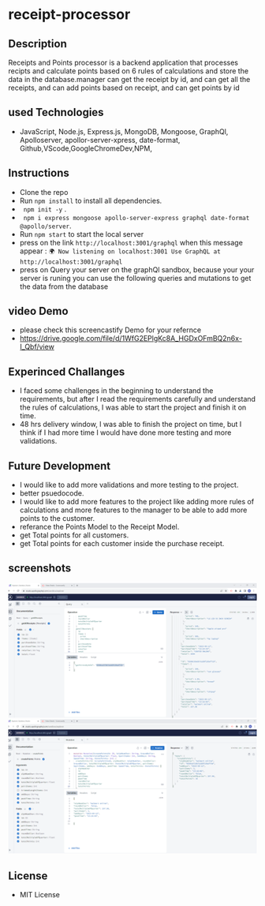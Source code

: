 # receipt-processor

## Description
Receipts and Points processor is a backend application that processes recipts and calculate points based on 6 rules of calculations and store the data in the database.manager can get the receipt by id, and can get all the receipts, and can add points based on receipt, and can get points by id

## used Technologies
- JavaScript, Node.js, Express.js, MongoDB, Mongoose, GraphQl, Apolloserver, apollor-server-xpress, date-format, Github,VScode,GoogleChromeDev,NPM, 

## Instructions
- Clone the repo
- Run `npm install` to install all dependencies.
- ` npm init -y` .
- ` npm i express mongoose apollo-server-express graphql date-format @apollo/server`.
- Run `npm start` to start the local server
- press on the link `http://localhost:3001/graphql` when this message appear :
`🌍 Now listening on localhost:3001
Use GraphQL at http://localhost:3001/graphql`
- press on Query your server on the graphQl sandbox, because your your server is runing you can use the following queries and mutations to get the data from the database

## video Demo
- please check this screencastify Demo for your refernce
- https://drive.google.com/file/d/1WfG2EPlgKc8A_HGDxOFmBQ2n6x-I_Qbf/view

## Experinced Challanges
- I faced some challenges in the beginning to understand the requirements, but after I read the requirements carefully and understand the rules of calculations, I was able to start the project and finish it on time.
- 48 hrs delivery window, I was able to finish the project on time, but I think if I had more time I would have done more testing and more validations.

## Future Development
- I would like to add more validations and more testing to the project.
- better psuedocode.
- I would like to add more features to the project like adding more rules of calculations and more features to the manager to be able to add more points to the customer.
- referance the Points Model to the  Receipt Model.
- get Total points for all customers.
- get Total points for each customer inside the purchase receipt.

## screenshots
![Getting Started](./assets/creatRecipt.png)
![Getting Started](./assets/totalPoints.png)


## License
- MIT License




